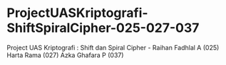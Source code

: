 # ProjectUASKriptografi-ShiftSpiralCipher-025-027-037
Project UAS Kriptografi : Shift dan Spiral Cipher - Raihan Fadhlal A (025) Harta Rama (027) Azka Ghafara P (037)  
